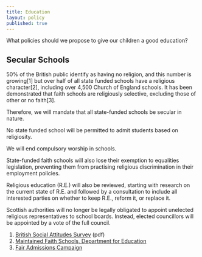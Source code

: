 ```yaml
---
title: Education
layout: policy
published: true
---
```


What policies should we propose to give our children a good education?

## Secular Schools

50% of the British public identify as having no religion, and this number is growing[1] but over half of all state funded schools have a religious character[2], including over 4,500 Church of England schools. It has been demonstrated that faith schools are religiously selective, excluding those of other or no faith[3].

Therefore, we will mandate that all state-funded schools be secular in nature.

No state funded school will be permitted to admit students based on religiosity.

We will end compulsory worship in schools.

State-funded faith schools will also lose their exemption to equalities legislation, preventing them from practising religious discrimination in their employment policies.

Religious education (R.E.) will also be reviewed, starting with research on the current state of R.E. and followed by a consultation to include all interested parties on whether to keep R.E., reform it, or replace it.

Scottish authorities will no longer be legally obligated to appoint unelected religious representatives to school boards. Instead, elected councillors will be appointed by a vote of the full council.

1. [British Social Attitudes Survey](http://ir2.flife.de/data/natcen-social-research/igb_html/pdf/chapters/BSA28_12Religion.pdf) (pdf)
2. [Maintained Faith Schools, Department for Education](https://www.gov.uk/government/publications/maintained-faith-schools/maintained-faith-schools)
3. [Fair Admissions Campaign](http://fairadmissions.org.uk/groundbreaking-new-research-maps-the-segregating-impact-of-faith-school-admissions/)
